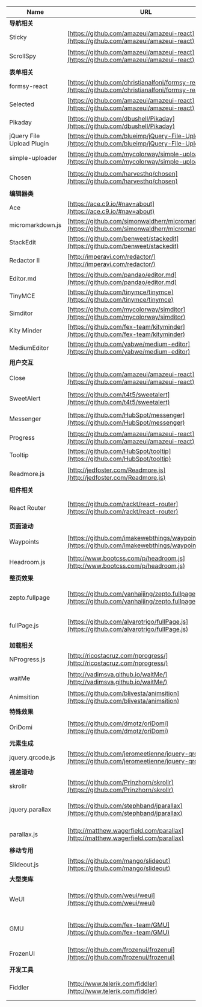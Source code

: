 
Name | URL | Description
--- | --- | ---
**导航相关** ||
Sticky | [https://github.com/amazeui/amazeui-react](https://github.com/amazeui/amazeui-react) | 导航栏置顶
ScrollSpy | [https://github.com/amazeui/amazeui-react](https://github.com/amazeui/amazeui-react) | 导航栏跳转与当前条目高亮
**表单相关** ||
formsy-react | [https://github.com/christianalfoni/formsy-react](https://github.com/christianalfoni/formsy-react) | 表单验证
Selected | [https://github.com/amazeui/amazeui-react](https://github.com/amazeui/amazeui-react) | 模拟 \<select\>
Pikaday | [https://github.com/dbushell/Pikaday](https://github.com/dbushell/Pikaday) | 日期选择
jQuery File Upload Plugin | [https://github.com/blueimp/jQuery-File-Upload](https://github.com/blueimp/jQuery-File-Upload) | 文件上传
simple-uploader | [https://github.com/mycolorway/simple-uploader](https://github.com/mycolorway/simple-uploader) | 文件上传, 无 UI
Chosen | [https://github.com/harvesthq/chosen](https://github.com/harvesthq/chosen) | 下拉菜单, tag 选择
**编辑器类** ||
Ace | [https://ace.c9.io/#nav=about](https://ace.c9.io/#nav=about) | 代码编辑器
micromarkdown.js | [https://github.com/simonwaldherr/micromarkdown.js/](https://github.com/simonwaldherr/micromarkdown.js/) | Markdown, 60+ stars
StackEdit | [https://github.com/benweet/stackedit](https://github.com/benweet/stackedit) | Markdown, 6600+ stars
Redactor II | [http://imperavi.com/redactor/](http://imperavi.com/redactor/) | WYSIWYG, 可精简可扩展
Editor.md | [https://github.com/pandao/editor.md](https://github.com/pandao/editor.md) | Markdown
TinyMCE | [https://github.com/tinymce/tinymce](https://github.com/tinymce/tinymce) | WYSIWYG Text Editor
Simditor | [https://github.com/mycolorway/simditor](https://github.com/mycolorway/simditor) | WYSIWYG Tower.im
Kity Minder | [https://github.com/fex-team/kityminder](https://github.com/fex-team/kityminder) | Mindmap
MediumEditor | [https://github.com/yabwe/medium-editor](https://github.com/yabwe/medium-editor) | WYSIWYG Medium.com
**用户交互** |||
Close | [https://github.com/amazeui/amazeui-react](https://github.com/amazeui/amazeui-react) | \<Close\> 组件，关闭按钮
SweetAlert | [https://github.com/t4t5/sweetalert](https://github.com/t4t5/sweetalert) | 对话框, iOS 兼容好
Messenger | [https://github.com/HubSpot/messenger](https://github.com/HubSpot/messenger) | 右下角提示框 / 对话框
Progress | [https://github.com/amazeui/amazeui-react](https://github.com/amazeui/amazeui-react) | 进度条
Tooltip | [https://github.com/HubSpot/tooltip](https://github.com/HubSpot/tooltip) | Tooltip
Readmore.js | [http://jedfoster.com/Readmore.js](http://jedfoster.com/Readmore.js) | 隐藏显示一块区域
**组件相关** ||
React Router | [https://github.com/rackt/react-router](https://github.com/rackt/react-router) | Routing solution for React.js
**页面滚动** ||
Waypoints | [https://github.com/imakewebthings/waypoints](https://github.com/imakewebthings/waypoints) | 页面滚动位置触发
Headroom.js | [http://www.bootcss.com/p/headroom.js](http://www.bootcss.com/p/headroom.js) | 下滚页面头部自动向上隐藏
**整页效果** ||
zepto.fullpage | [https://github.com/yanhaijing/zepto.fullpage](https://github.com/yanhaijing/zepto.fullpage) | 专注于移动端的 fullPage.js
fullPage.js | [https://github.com/alvarotrigo/fullPage.js](https://github.com/alvarotrigo/fullPage.js) | iOS 兼容不好, 11000+ stars
**加载相关** ||
NProgress.js | [http://ricostacruz.com/nprogress/](http://ricostacruz.com/nprogress/) | 加载进度条
waitMe | [http://vadimsva.github.io/waitMe/](http://vadimsva.github.io/waitMe/) | 加载进度条, 表单提交动画
Animsition | [https://github.com/blivesta/animsition](https://github.com/blivesta/animsition) | 换页效果
**特殊效果** ||
OriDomi | [https://github.com/dmotz/oriDomi](https://github.com/dmotz/oriDomi) | 像纸一样折叠页面元素
**元素生成** ||
jquery.qrcode.js | [https://github.com/jeromeetienne/jquery-qrcode](https://github.com/jeromeetienne/jquery-qrcode) | 二维码生成
**视差滚动** ||
skrollr | [https://github.com/Prinzhorn/skrollr](https://github.com/Prinzhorn/skrollr) | 一般, 有点卡
jquery.parallax | [https://github.com/stephband/jparallax](https://github.com/stephband/jparallax) | 根据鼠标位置的多层视差效果
parallax.js | [http://matthew.wagerfield.com/parallax](http://matthew.wagerfield.com/parallax) | 超强视差效果, 不卡
**移动专用** ||
Slideout.js | [https://github.com/mango/slideout](https://github.com/mango/slideout) | 左侧滑出菜单
**大型类库** ||
WeUI | [https://github.com/weui/weui](https://github.com/weui/weui) | WeUI 为微信 Web 服务量身设计
GMU | [https://github.com/fex-team/GMU](https://github.com/fex-team/GMU) | 基于 zepto 的 mobile UI 库
FrozenUI | [https://github.com/frozenui/frozenui](https://github.com/frozenui/frozenui) | 腾讯的 CSS 组件库
**开发工具** ||
Fiddler | [http://www.telerik.com/fiddler](http://www.telerik.com/fiddler) | Web debugging proxy
